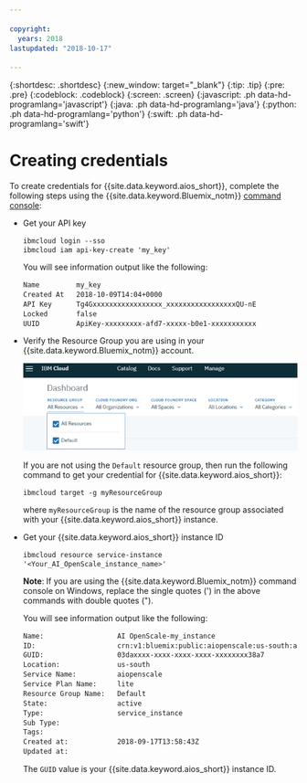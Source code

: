 ```yaml
---

copyright:
  years: 2018
lastupdated: "2018-10-17"

---
```


{:shortdesc: .shortdesc}
{:new_window: target="_blank"}
{:tip: .tip}
{:pre: .pre}
{:codeblock: .codeblock}
{:screen: .screen}
{:javascript: .ph data-hd-programlang='javascript'}
{:java: .ph data-hd-programlang='java'}
{:python: .ph data-hd-programlang='python'}
{:swift: .ph data-hd-programlang='swift'}

# Creating credentials

To create credentials for {{site.data.keyword.aios_short}}, complete the following steps using the {{site.data.keyword.Bluemix_notm}} [command console](https://console.bluemix.net/docs/cli/index.html#overview):

- Get your API key

    ```curl
    ibmcloud login --sso
    ibmcloud iam api-key-create 'my_key'
    ```

    You will see information output like the following:

    ```bash
    Name         my_key
    Created At   2018-10-09T14:04+0000
    API Key      Tg4Gxxxxxxxxxxxxxxxxx_xxxxxxxxxxxxxxxxxQU-nE
    Locked       false
    UUID         ApiKey-xxxxxxxxx-afd7-xxxxx-b0e1-xxxxxxxxxxx
    ```
- Verify the Resource Group you are using in your {{site.data.keyword.Bluemix_notm}} account.

  ![Resource Group in Cloud](images/cloud-resource.png)

  If you are not using the `Default` resource group, then run the following command to get your credential for {{site.data.keyword.aios_short}}:

   ```curl
   ibmcloud target -g myResourceGroup
   ```

  where `myResourceGroup` is the name of the resource group associated with your {{site.data.keyword.aios_short}} instance.

- Get your {{site.data.keyword.aios_short}} instance ID

    ```curl
    ibmcloud resource service-instance '<Your_AI_OpenScale_instance_name>'
    ```
    **Note**: If you are using the {{site.data.keyword.Bluemix_notm}} command console on Windows, replace the single quotes (') in the above commands with double quotes (").

    You will see information output like the following:

    ```bash
    Name:                  AI OpenScale-my_instance
    ID:                    crn:v1:bluemix:public:aiopenscale:us-south:a/c2f2xxxxxxxxxxxx867::
    GUID:                  03daxxxx-xxxx-xxxx-xxxx-xxxxxxxx38a7
    Location:              us-south
    Service Name:          aiopenscale
    Service Plan Name:     lite
    Resource Group Name:   Default
    State:                 active
    Type:                  service_instance
    Sub Type:
    Tags:
    Created at:            2018-09-17T13:58:43Z
    Updated at:
    ```

    The `GUID` value is your {{site.data.keyword.aios_short}} instance ID.
